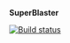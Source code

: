 **SuperBlaster**

[![Build status](https://dev.azure.com/backrowbob/SuperBlaster/_apis/build/status/SuperBlaster-Android-CI)](https://dev.azure.com/backrowbob/SuperBlaster/_build/latest?definitionId=2)
